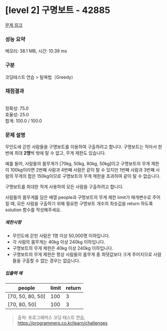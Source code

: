 # [level 2] 구명보트 - 42885 

[문제 링크](https://school.programmers.co.kr/learn/courses/30/lessons/42885) 

### 성능 요약

메모리: 38.1 MB, 시간: 10.39 ms

### 구분

코딩테스트 연습 > 탐욕법（Greedy）

### 채점결과

<br/>정확성: 75.0<br/>효율성: 25.0<br/>합계: 100.0 / 100.0

### 문제 설명

<p style="user-select: auto;">무인도에 갇힌 사람들을 구명보트를 이용하여 구출하려고 합니다. 구명보트는 작아서 한 번에 최대 <strong style="user-select: auto;">2명</strong>씩 밖에 탈 수 없고, 무게 제한도 있습니다.</p>

<p style="user-select: auto;">예를 들어, 사람들의 몸무게가 [70kg, 50kg, 80kg, 50kg]이고 구명보트의 무게 제한이 100kg이라면 2번째 사람과 4번째 사람은 같이 탈 수 있지만 1번째 사람과 3번째 사람의 무게의 합은 150kg이므로 구명보트의 무게 제한을 초과하여 같이 탈 수 없습니다.</p>

<p style="user-select: auto;">구명보트를 최대한 적게 사용하여 모든 사람을 구출하려고 합니다.</p>

<p style="user-select: auto;">사람들의 몸무게를 담은 배열 people과 구명보트의 무게 제한 limit가 매개변수로 주어질 때, 모든 사람을 구출하기 위해 필요한 구명보트 개수의 최솟값을 return 하도록 solution 함수를 작성해주세요.</p>

<h5 style="user-select: auto;">제한사항</h5>

<ul style="user-select: auto;">
<li style="user-select: auto;">무인도에 갇힌 사람은 1명 이상 50,000명 이하입니다.</li>
<li style="user-select: auto;">각 사람의 몸무게는 40kg 이상 240kg 이하입니다.</li>
<li style="user-select: auto;">구명보트의 무게 제한은 40kg 이상 240kg 이하입니다.</li>
<li style="user-select: auto;">구명보트의 무게 제한은 항상 사람들의 몸무게 중 최댓값보다 크게 주어지므로 사람들을 구출할 수 없는 경우는 없습니다.</li>
</ul>

<h5 style="user-select: auto;">입출력 예</h5>
<table class="table" style="user-select: auto;">
        <thead style="user-select: auto;"><tr style="user-select: auto;">
<th style="user-select: auto;">people</th>
<th style="user-select: auto;">limit</th>
<th style="user-select: auto;">return</th>
</tr>
</thead>
        <tbody style="user-select: auto;"><tr style="user-select: auto;">
<td style="user-select: auto;">[70, 50, 80, 50]</td>
<td style="user-select: auto;">100</td>
<td style="user-select: auto;">3</td>
</tr>
<tr style="user-select: auto;">
<td style="user-select: auto;">[70, 80, 50]</td>
<td style="user-select: auto;">100</td>
<td style="user-select: auto;">3</td>
</tr>
</tbody>
      </table>

> 출처: 프로그래머스 코딩 테스트 연습, https://programmers.co.kr/learn/challenges